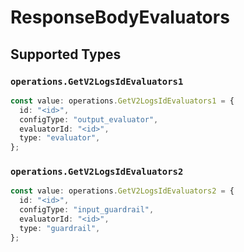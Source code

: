 # ResponseBodyEvaluators


## Supported Types

### `operations.GetV2LogsIdEvaluators1`

```typescript
const value: operations.GetV2LogsIdEvaluators1 = {
  id: "<id>",
  configType: "output_evaluator",
  evaluatorId: "<id>",
  type: "evaluator",
};
```

### `operations.GetV2LogsIdEvaluators2`

```typescript
const value: operations.GetV2LogsIdEvaluators2 = {
  id: "<id>",
  configType: "input_guardrail",
  evaluatorId: "<id>",
  type: "guardrail",
};
```

